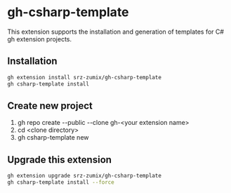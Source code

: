 # gh-csharp-template

This extension supports the installation and generation of templates for C# gh extension projects.

## Installation

```sh
gh extension install srz-zumix/gh-csharp-template
gh csharp-template install
```

## Create new project

1. gh repo create --public --clone gh-\<your extension name>
1. cd \<clone directory>
1. gh csharp-template new

## Upgrade this extension

```sh
gh extension upgrade srz-zumix/gh-csharp-template
gh csharp-template install --force
```

